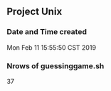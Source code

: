 ## Project Unix
### Date and Time created
Mon Feb 11 15:55:50 CST 2019
### Nrows of guessinggame.sh
37

